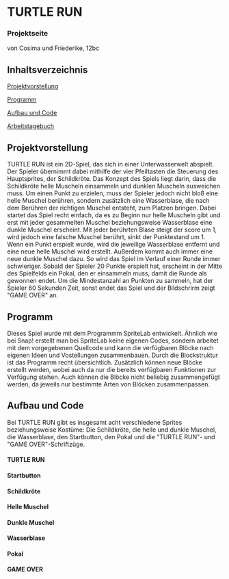 # TURTLE RUN
### Projektseite 

von Cosima und Friederike, 12bc

## Inhaltsverzeichnis
[Projektvorstellung](https://github.com/cosima-friederike/Projektseite-TURTLE-RUN/blob/main/README.md#projektvorstellung)

[Programm](https://github.com/cosima-friederike/Projektseite-TURTLE-RUN/blob/main/README.md#programm)

[Aufbau und Code](https://github.com/cosima-friederike/Projektseite-TURTLE-RUN/blob/main/README.md#aufbau-und-code)

[Arbeitstagebuch](https://github.com/cosima-friederike/Arbeitsprotokoll-2#arbeitsprotokoll-2-von-cosima-und-friederike)

## Projektvorstellung
TURTLE RUN ist ein 2D-Spiel, das sich in einer Unterwasserwelt abspielt. Der Spieler übernimmt dabei mithilfe der vier Pfeiltasten die Steuerung des Hauptsprites, der Schildkröte. Das Konzept des Spiels liegt darin, dass die Schildkröte helle Muscheln einsammeln und dunklen Muscheln ausweichen muss. Um einen Punkt zu erzielen, muss der Spieler jedoch nicht bloß eine helle Muschel berühren, sondern zusätzlich eine Wasserblase, die nach dem Berühren der richtigen Muschel entsteht, zum Platzen bringen. Dabei startet das Spiel recht einfach, da es zu Beginn nur helle Muscheln gibt und erst mit jeder gesammelten Muschel beziehungsweise Wasserblase eine dunkle Muschel erscheint. Mit jeder berührten Blase steigt der score um 1, wird jedoch eine falsche Muschel berührt, sinkt der Punktestand um 1. Wenn ein Punkt erspielt wurde, wird die jeweilige Wasserblase entfernt und eine neue helle Muschel wird erstellt. Außerdem kommt auch immer eine neue dunkle Muschel dazu. So wird das Spiel im Verlauf einer Runde immer schwieriger.
Sobald der Spieler 20 Punkte erspielt hat, erscheint in der Mitte des Spielfelds ein Pokal, den er einsammeln muss, damit die Runde als gewonnen endet. Um die Mindestanzahl an Punkten zu sammeln, hat der Spieler 60 Sekunden Zeit, sonst endet das Spiel und der Bildschrirm zeigt "GAME OVER" an. 
## Programm
Dieses Spiel wurde mit dem Programmm SpriteLab entwickelt. Ähnlich wie bei Snap! erstellt man bei SpriteLab keine eigenen Codes, sondern arbeitet mit dem vorgegebenen Quellcode und kann die verfügbaren Blöcke nach eigenen Ideen und Vostellungen zusammenbauen. Durch die Blockstruktur ist das Programm recht übersichtlich. Zusätzlich können neue Blöcke erstellt werden, wobei auch da nur die bereits verfügbaren Funktionen zur Verfügung stehen. Auch können die Blöcke nicht beliebig zusammengefügt werden, da jeweils nur bestimmte Arten von Blöcken zusammenpassen. 
## Aufbau und Code 
Bei TURTLE RUN gibt es insgesamt acht verschiedene Sprites beziehungsweise Kostüme: Die Schildkröte, die helle und dunkle Muschel, die Wasserblase, den Startbutton, den Pokal und die "TURTLE RUN"- und "GAME OVER"-Schriftzüge. 
#### TURTLE RUN
#### Startbutton
#### Schildkröte
#### Helle Muschel
#### Dunkle Muschel
#### Wasserblase
#### Pokal
#### GAME OVER
